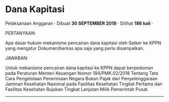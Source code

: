 Dana Kapitasi
=============

Pelaksanaan Anggaran · Dibuat **30 SEPTEMBER 2019** · Dilihat **186 kali** ·

PERTANYAAN:

Apa dasar hukum mekanisme pencairan dana kapitasi oleh Satker ke KPPN yang mengatur Dokumen/berkas apa saja yang perlu disampaikan.

JAWABAN:

Untuk mekanisme pencairan dana kapitasi ke KPPN dapat berpedoman pada Peraturan Menteri Keuangan Nomor 194/PMK.02/2018 Tentang Tata Cara Pengelolaan Penerimaan Negara Bukan Pajak dari Penyelenggaraan Jaminan Kesehatan Nasional pada Fasilitas Kesehatan Tingkat Pertama dan Fasilitas Kesehatan Rujukan Tingkat Lanjutan Milik Pemerintah Pusat.  

  
  
  

* * *